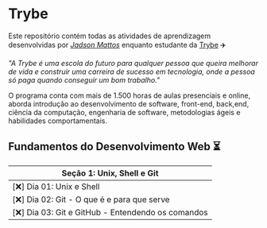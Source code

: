 # Trybe

Este repositório contém todas as atividades de aprendizagem desenvolvidas por _[Jadson Mattos](https://linkedin.com/in/jadsonmattos)_ enquanto estudante da [Trybe](https://www.betrybe.com/) :airplane:

_"A Trybe é uma escola do futuro para qualquer pessoa que queira melhorar de vida e construir uma carreira de sucesso em tecnologia, onde a pessoa só paga quando conseguir um bom trabalho."_

O programa conta com mais de 1.500 horas de aulas presenciais e online, aborda introdução ao desenvolvimento de software, front-end, back,end, ciência da computação, engenharia de software, metodologias ágeis e habilidades comportamentais.

## Fundamentos do Desenvolvimento Web :hourglass_flowing_sand:

|Seção 1: Unix, Shell e Git|
|----------------------------|
|[:x:] Dia 01: Unix e Shell| 
|[:x:] Dia 02: Git - O que é e para que serve|
|[:x:] Dia 03: Git e GitHub - Entendendo os comandos|
